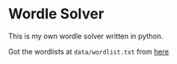 # Wordle Solver

This is my own wordle solver written in python.

Got the wordlists at `data/wordlist.txt` from [here](https://github.com/Wickyan/Wordle_Word_List_Database/blob/main/wordlist2.csv)
